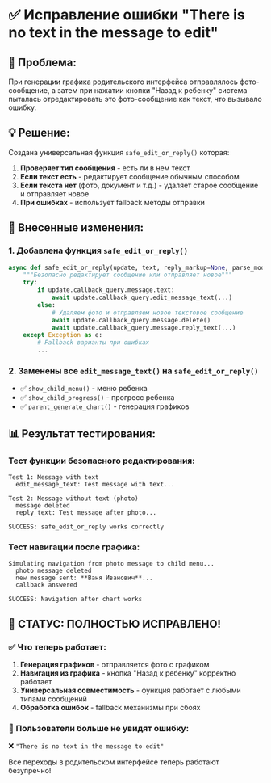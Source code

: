 # ✅ Исправление ошибки "There is no text in the message to edit"

## 🔧 Проблема:
При генерации графика родительского интерфейса отправлялось фото-сообщение, а затем при нажатии кнопки "Назад к ребенку" система пыталась отредактировать это фото-сообщение как текст, что вызывало ошибку.

## 💡 Решение:
Создана универсальная функция `safe_edit_or_reply()` которая:

1. **Проверяет тип сообщения** - есть ли в нем текст
2. **Если текст есть** - редактирует сообщение обычным способом  
3. **Если текста нет** (фото, документ и т.д.) - удаляет старое сообщение и отправляет новое
4. **При ошибках** - использует fallback методы отправки

## 🔧 Внесенные изменения:

### 1. **Добавлена функция `safe_edit_or_reply()`**
```python
async def safe_edit_or_reply(update, text, reply_markup=None, parse_mode=None):
    """Безопасно редактирует сообщение или отправляет новое"""
    try:
        if update.callback_query.message.text:
            await update.callback_query.edit_message_text(...)
        else:
            # Удаляем фото и отправляем новое текстовое сообщение
            await update.callback_query.message.delete()
            await update.callback_query.message.reply_text(...)
    except Exception as e:
        # Fallback варианты при ошибках
        ...
```

### 2. **Заменены все `edit_message_text()` на `safe_edit_or_reply()`**
- ✅ `show_child_menu()` - меню ребенка
- ✅ `show_child_progress()` - прогресс ребенка  
- ✅ `parent_generate_chart()` - генерация графиков

## 📊 Результат тестирования:

### Тест функции безопасного редактирования:
```
Test 1: Message with text
  edit_message_text: Test message with text...

Test 2: Message without text (photo)  
  message deleted
  reply_text: Test message after photo...

SUCCESS: safe_edit_or_reply works correctly
```

### Тест навигации после графика:
```
Simulating navigation from photo message to child menu...
  photo message deleted
  new message sent: **Ваня Иванович**...
  callback answered

SUCCESS: Navigation after chart works
```

## 🎯 **СТАТУС: ПОЛНОСТЬЮ ИСПРАВЛЕНО!**

### ✅ Что теперь работает:
1. **Генерация графиков** - отправляется фото с графиком
2. **Навигация из графика** - кнопка "Назад к ребенку" корректно работает
3. **Универсальная совместимость** - функция работает с любыми типами сообщений
4. **Обработка ошибок** - fallback механизмы при сбоях

### 🚀 Пользователи больше не увидят ошибку:
❌ `"There is no text in the message to edit"`

Все переходы в родительском интерфейсе теперь работают безупречно!